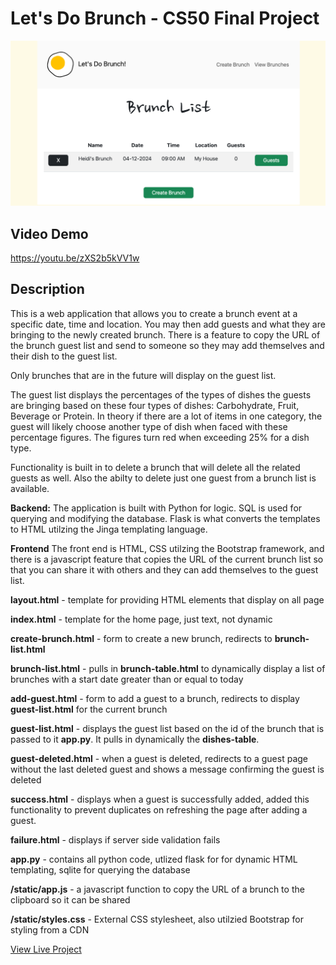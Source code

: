 # Let's Do Brunch - CS50 Final Project

<img src="/static/images/screenshot.png" alt="screenshot of my CS50 Brunch App" />

## Video Demo

https://youtu.be/zXS2b5kVV1w

## Description

This is a web application that allows you to create a brunch event at a specific date, time and location. You may then add guests and what they are bringing to the newly created brunch. There is a feature to copy the URL of the brunch guest list and send to someone so they may add themselves and their dish to the guest list.

Only brunches that are in the future will display on the guest list.

The guest list displays the percentages of the types of dishes the guests are bringing based on these four types of dishes: Carbohydrate, Fruit, Beverage or Protein. In theory if there are a lot of items in one category, the guest will likely choose another type of dish when faced with these percentage figures. The figures turn red when exceeding 25% for a dish type.

Functionality is built in to delete a brunch that will delete all the related guests as well. Also the abilty to delete just one guest from a brunch list is available.

**Backend:** The application is built with Python for logic. SQL is used for querying and modifying the database. Flask is what converts the templates to HTML utilzing the Jinga templating language.

**Frontend** The front end is HTML, CSS utilzing the Bootstrap framework, and there is a javascript feature that copies the URL of the current brunch list so that you can share it with others and they can add themselves to the guest list.

**layout.html** - template for providing HTML elements that display on all page

**index.html** - template for the home page, just text, not dynamic

**create-brunch.html** - form to create a new brunch, redirects to **brunch-list.html**

**brunch-list.html** - pulls in **brunch-table.html** to dynamically display a list of brunches with a start date greater than or equal to today

**add-guest.html** - form to add a guest to a brunch, redirects to display **guest-list.html** for the current brunch

**guest-list.html** - displays the guest list based on the id of the brunch that is passed to it **app.py**. It pulls in dynamically the **dishes-table**.

**guest-deleted.html** - when a guest is deleted, redirects to a guest page without the last deleted guest and shows a message confirming the guest is deleted

**success.html** - displays when a guest is successfully added, added this functionality to prevent duplicates on refreshing the page after adding a guest.

**failure.html** - displays if server side validation fails

**app.py** - contains all python code, utlized flask for for dynamic HTML templating, sqlite for querying the database

**/static/app.js** - a javascript function to copy the URL of a brunch to the clipboard so it can be shared

**/static/styles.css** - External CSS stylesheet, also utilzied Bootstrap for styling from a CDN

[View Live Project](https://heidi37.pythonanywhere.com/)
